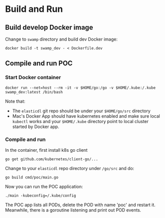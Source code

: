 # Build and Run

## Build develop Docker image

Change to `swamp` directory and build dev Docker image:

```
docker build -t swamp_dev - < Dockerfile.dev
```

## Compile and run POC

### Start Docker container
  
```
docker run --net=host --rm -it -v $HOME/go:/go -v $HOME/.kube:/.kube swamp_dev:latest /bin/bash
```
Note that:
* The `elasticdl` git repo should be under your `$HOME/go/src` directory
* Mac's Docker App should have kubernetes enabled and make sure local `kubectl` works and your `$HOME/.kube` directory point to local cluster started by Docker app.


### Compile and run

In the container, first install k8s go client

```
go get github.com/kubernetes/client-go/...
```

Change to your `elasticdl` repo directory under `/go/src` and do:

```
go build cmd/poc/main.go
```

Now you can run the POC application:

```
./main -kubeconfig=/.kube/config
```

The POC app lists all PODs, delete the POD with name 'poc' and restart it. Meanwhile, there is a goroutine listening and print out POD events.

